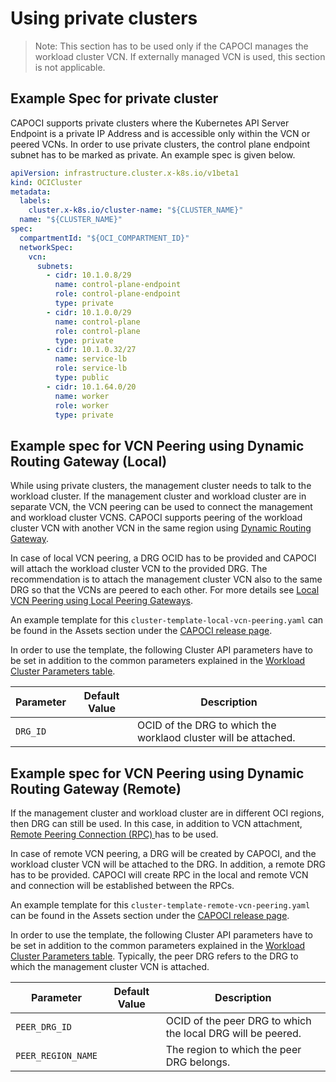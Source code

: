 # Using private clusters

> Note: This section has to be used only if the CAPOCI manages the workload cluster VCN. If externally managed VCN is
> used, this section is not applicable.

## Example Spec for private cluster

CAPOCI supports private clusters where the Kubernetes API Server Endpoint is a private IP Address
and is accessible only within the VCN or peered VCNs. In order to use private clusters, the control plane
endpoint subnet has to be marked as private. An example spec is given below.

```yaml
apiVersion: infrastructure.cluster.x-k8s.io/v1beta1
kind: OCICluster
metadata:
  labels:
    cluster.x-k8s.io/cluster-name: "${CLUSTER_NAME}"
  name: "${CLUSTER_NAME}"
spec:
  compartmentId: "${OCI_COMPARTMENT_ID}"
  networkSpec:
    vcn:
      subnets:
        - cidr: 10.1.0.8/29
          name: control-plane-endpoint
          role: control-plane-endpoint
          type: private
        - cidr: 10.1.0.0/29
          name: control-plane
          role: control-plane
          type: private
        - cidr: 10.1.0.32/27
          name: service-lb
          role: service-lb
          type: public
        - cidr: 10.1.64.0/20
          name: worker
          role: worker
          type: private
```

## Example spec for VCN Peering using Dynamic Routing Gateway (Local)

While using private clusters, the management cluster needs to talk to the workload cluster. If the
management cluster and workload cluster are in separate VCN, the VCN peering can be used to connect the management
and workload cluster VCNS. CAPOCI supports peering of the workload cluster VCN with another VCN in the same region using
[Dynamic Routing Gateway][drg].

In case of local VCN peering, a DRG OCID has to be provided and CAPOCI will attach the workload cluster VCN to the
provided DRG. The recommendation is to attach the management cluster VCN also to the same DRG so that the VCNs are
peered to each other. For more details see [Local VCN Peering using Local Peering Gateways][drg-local].

An example template for this `cluster-template-local-vcn-peering.yaml` can be found in the Assets section under the
 [CAPOCI release page][capi-latest-release]. 

In order to use the template, the following Cluster API parameters have to be set in addition to the common parameters 
explained in the [Workload Cluster Parameters table][common].

| Parameter | Default Value | Description                                                     |
|-----------|---------------|-----------------------------------------------------------------|
| `DRG_ID`  |               | OCID of the DRG to which the worklaod cluster will be attached. |


## Example spec for VCN Peering using Dynamic Routing Gateway (Remote)

If the management cluster and workload cluster are in different OCI regions, then DRG can still be used. In this case,
in addition to VCN attachment, [Remote Peering Connection (RPC) ][drg-rpc] has to be used.

In case of remote VCN peering, a DRG will be created by CAPOCI, and the workload cluster VCN will be attached to the
DRG. In addition, a remote DRG has to be provided. CAPOCI will create RPC in the local and remote VCN and
connection will be established between the RPCs.

An example template for this `cluster-template-remote-vcn-peering.yaml` can be found in the Assets section under the
[CAPOCI release page][capi-latest-release]. 

In order to use the template, the following Cluster API parameters have to be set in addition to the common parameters
explained in the [Workload Cluster Parameters table][common]. Typically, the peer DRG refers to the DRG to 
which the management cluster VCN is attached.

| Parameter          | Default Value | Description                                                 |
|--------------------|---------------|-------------------------------------------------------------|
| `PEER_DRG_ID`      |               | OCID of the peer DRG to which the local DRG will be peered. |
| `PEER_REGION_NAME` |               | The region to which the peer DRG belongs.                   |

[common]: ../gs/create-workload-cluster.md#workload-cluster-parameters
[drg]: https://docs.oracle.com/en-us/iaas/Content/Network/Tasks/managingDRGs.htm
[drg-local]: https://docs.oracle.com/en-us/iaas/Content/Network/Tasks/localVCNpeering.htm
[drg-rpc]: https://docs.oracle.com/en-us/iaas/Content/Network/Tasks/scenario_e.htm
[capi-latest-release]: https://github.com/oracle/cluster-api-provider-oci/releases/latest